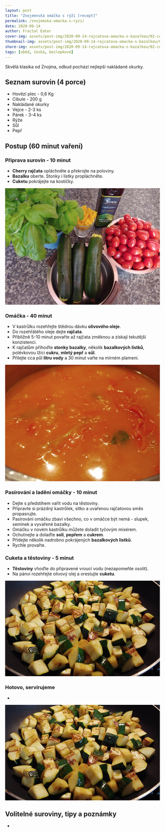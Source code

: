 ```yaml
---
layout: post
title: "Znojemnská omáčka s rýží [recept]"
permalink: /znojemska-omacka-s-ryzi/
date: 2020-09-14
author: Fractal Eater
cover-img: assets/post-img/2020-09-14-rajcatova-omacka-s-bazalkou/02-cover-michana-vajicka-se-slaninou.jpg
thumbnail-img: assets/post-img/2020-09-14-rajcatova-omacka-s-bazalkou/01-thumb-michana-vajicka-se-slaninou.jpg
share-img: assets/post-img/2020-09-14-rajcatova-omacka-s-bazalkou/02-cover-michana-vajicka-se-slaninou.jpg
tags: [oběd, česká, bezlepkové]
---
```


Skvělá klasika od Znojma, odkud pochází nejlepší nakládané okurky.

## Seznam surovin (4 porce)

* Hovězí plec - 0,6 Kg
* Cibule - 200 g
* Nakládané okurky
* Vejce - 2-3 ks
* Párek - 3-4 ks
* Rýže
* Sůl
* Pepř

## Postup (60 minut vaření)



### Příprava surovin - 10 minut

* **Cherry rajčata** opláchněte a překrojte na poloviny.
* **Bazalku** oberte. Stonky i lístky propláchněte.
* **Cuketu** pokrájejte na kostičky.

![Suroviny na omáčku](../assets/post-img/2020-09-14-rajcatova-omacka-s-bazalkou/suroviny.jpg "Suroviny na omáčku")

### Omáčka - 40 minut

* V kastrůlku rozehřejte štědrou dávku **olivového oleje**.
* Do rozehřátého oleje dejte **rajčata**.
* Přibližně 5-10 minut povařte až rajčata změknou a získají tekutější konzistenci.
* K rajčatům přihoďte **stonky bazalky**, několik **bazalkových lístků**, polévkovou lžíci **cukru**, **mletý pepř** a **sůl**.
* Přilejte cca půl **litru vody** a 30 minut vařte na mírném plameni.

![Vaření omáčky](../assets/post-img/2020-09-14-rajcatova-omacka-s-bazalkou/omacka.jpg "Vaření omáčky")

### Pasírování a ladění omáčky - 10 minut

* Dejte s předstihem vařit vodu na těstoviny.
* Připravte si prázdný kastrůlek, sítko a uvařenou rajčatovou směs propasrujte.
* Pasírování omáčku zbaví všechno, co v omáčce být nemá - slupek, semínek a vyvařené bazalky.
* Omáčku v novém kastrůlku můžete doladit tyčovým mixérem.
* Ochutnejte a dolaďte **solí**, **pepřem** a **cukrem**.
* Přidejte několik nadrobno pokrájených **bazalkových lístků**.
* Rychle provařte.

### Cuketa a těstoviny - 5 minut

* **Těstoviny** vhoďte do připravené vroucí vodu (nezapomeňte osolit).
* Na pánvi rozehřejte olivový olej a orestujte **cuketu**.

![Orestovaná cuketa](../assets/post-img/2020-09-14-rajcatova-omacka-s-bazalkou/cuketa.jpg "Orestovaná cuketa")

### Hotovo, servírujeme

*

![Míchaná vajíčka se slaninou](../assets/post-img//2020-09-14-rajcatova-omacka-s-bazalkou/cuketa.jpg "Orestovaná cuketa")

## Volitelné suroviny, tipy a poznámky

*
